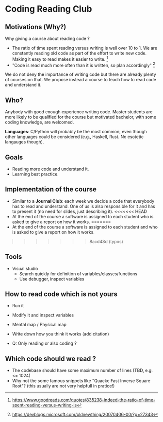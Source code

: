 # Coding Reading Club

## Motivations (Why?)

Why giving a course about reading code ?

- The ratio of time spent reading versus writing is well over 10 to 1.
  We are constantly reading old code as part of the effort to write new code.
  Making it easy to read makes it easier to write. [^1] 
- "Code is read much more often than it is written, so plan accordingly" [^2] 

We do not deny the importance of writing code but there are already plenty of
courses on that. We propose instead a course to teach how to read code and
understand it.

## Who?

Anybody with good enough experience writing code. 
Master students are more likely to be qualified for the course but motivated
bachelor, with some coding knowledge, are welcomed.

**Languages**: C/Python will probably be the most common, even though other
languages could be considered (e.g., Haskell, Rust. No esotetic langauges though).  

## Goals

- Reading more code and understand it.
- Learning best practice.

## Implementation of the course

- Similar to a **Journal Club**: each week we decide a code that everybody has to
  read and understand. One of us is also responsible for it and has to present
  it (no need for slides, just describing it).
<<<<<<< HEAD
- At the end of the course a software is assigned to each student who is asked
  to give a report on how it works.
=======
- At the end of the course a software is assigned to each student and who is
  asked to give a report on how it works.
>>>>>>> 8acd48d (typos)

## Tools

- Visual studio
    - Search quickly for definition of variables/classes/functions
    - Use debugger, inspect variables

## How to read code which is not yours

- Run it
- Modify it and inspect variables
- Mental map / Physical map 
- Write down how you think it works (add citation)

- Q: Only reading or also coding ?

## Which code should we read ?

- The codebase should have some maximum number of lines (TBD, e.g. <= 1024)
- Why not the some famous snippets like "Quacke Fast Inverse Square Root"?
  (this usually are not very helpfull in pratice!)

[^2]:
    https://devblogs.microsoft.com/oldnewthing/20070406-00/?p=27343

[^1]:
    https://www.goodreads.com/quotes/835238-indeed-the-ratio-of-time-spent-reading-versus-writing-is
    
